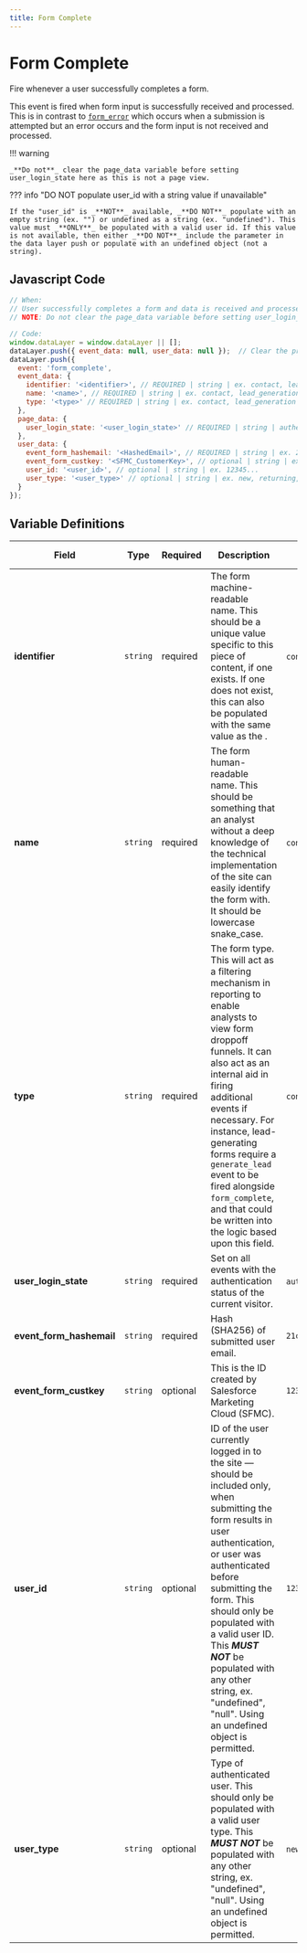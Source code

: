 ```yaml
---
title: Form Complete
---
```


# Form Complete

Fire whenever a user successfully completes a form. 

This event is fired when form input is successfully received and processed. This is in contrast to [`form_error`](../../events/forms/form_error.md) which occurs when a submission is attempted but an error occurs and the form input is not received and processed.

!!! warning

    _**Do not**_ clear the page_data variable before setting user_login_state here as this is not a page view.

??? info "DO NOT populate user_id with a string value if unavailable"

    If the "user_id" is _**NOT**_ available, _**DO NOT**_ populate with an empty string (ex. "") or undefined as a string (ex. "undefined"). This value must _**ONLY**_ be populated with a valid user id. If this value is not available, then either _**DO NOT**_ include the parameter in the data layer push or populate with an undefined object (not a string).

## Javascript Code

```js
// When:
// User successfully completes a form and data is received and processed
// NOTE: Do not clear the page_data variable before setting user_login_state here. This is not a page view.

// Code:
window.dataLayer = window.dataLayer || [];
dataLayer.push({ event_data: null, user_data: null });  // Clear the previous event_data and user_data objects.
dataLayer.push({
  event: 'form_complete',
  event_data: {
    identifier: '<identifier>', // REQUIRED | string | ex. contact, lead_generation
    name: '<name>', // REQUIRED | string | ex. contact, lead_generation	
    type: '<type>' // REQUIRED | string | ex. contact, lead_generation	
  },
  page_data: {
    user_login_state: '<user_login_state>' // REQUIRED | string | authenticated or anonymous
  },
  user_data: {
    event_form_hashemail: '<HashedEmail>', // REQUIRED | string | ex. 21c27e7c7ddc7bd779679440526319aec9db0ff97535f59728f764e946979843
    event_form_custkey: '<SFMC_CustomerKey>', // optional | string | ex. 12345...
    user_id: '<user_id>', // optional | string | ex. 12345...
    user_type: '<user_type>' // optional | string | ex. new, returning, ...
  }
});
```

## Variable Definitions

|Field|Type|Required|Description|Example|Maximum Length|
| --- | --- | --- | --- | --- | --- |
|**identifier**|`string`|required|The form machine-readable name. This should be a unique value specific to this piece of content, if one exists. If one does not exist, this can also be populated with the same value as the <name>.|`contact`, `lead_generation`|`100`|
|**name**|`string`|required|The form human-readable name. This should be something that an analyst without a deep knowledge of the technical implementation of the site can easily identify the form with. It should be lowercase snake_case.|`contact`, `lead_generation`|`100`|
|**type**|`string`|required|The form type. This will act as a filtering mechanism in reporting to enable analysts to view form droppoff funnels. It can also act as an internal aid in firing additional events if necessary. For instance, lead-generating forms require a `generate_lead` event to be fired alongside `form_complete`, and that could be written into the logic based upon this field.|`contact`, `lead_generation`|`100`|
|**user_login_state**|`string`|required|Set on all events with the authentication status of the current visitor.|`authenticated`, `anonymous`|`100`|
|**event_form_hashemail**|`string`|required|Hash (SHA256) of submitted user email.|`21c27e7c7ddc7bd779679440526319aec9db0ff97535f59728f764e946979843`|`100`|
|**event_form_custkey**|`string`|optional|This is the ID created by Salesforce Marketing Cloud (SFMC).|`12345...`|`100`|
|**user_id**|`string`|optional|ID of the user currently logged in to the site — should be included only, when submitting the form results in user authentication, or user was authenticated before submitting the form. This should only be populated with a valid user ID. This _**MUST NOT**_ be populated with any other string, ex. "undefined", "null". Using an undefined object is permitted.|`1234567890`|`100`|
|**user_type**|`string`|optional|Type of authenticated user. This should only be populated with a valid user type. This _**MUST NOT**_ be populated with any other string, ex. "undefined", "null". Using an undefined object is permitted.|`new`, `returning`|`100`|

